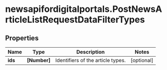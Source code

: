 # newsapifordigitalportals.PostNewsArticleListRequestDataFilterTypes

## Properties

Name | Type | Description | Notes
------------ | ------------- | ------------- | -------------
**ids** | **[Number]** | Identifiers of the article types. | [optional] 


